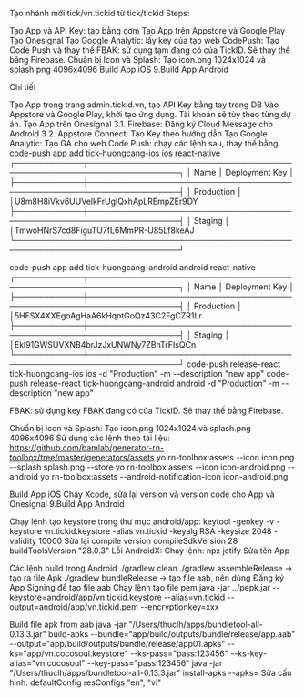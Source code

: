Tạo nhánh mới tick/vn.tickid từ tick/tickid
Steps:

Tạo App và API Key: tạo bằng cơm
Tạo App trên Appstore và Google Play
Tạo Onesignal
Tạo Google Analytic: lấy key của tạo web
CodePush: Tạo Code Push và thay thế
FBAK: sử dụng tạm đang có của TickID. Sẽ thay thế bằng Firebase.
Chuẩn bị Icon và Splash: Tạo icon.png 1024x1024 và splash.png 4096x4096
Build App iOS
9.Build App Android

Chi tiết

Tạo App trong trang admin.tickid.vn, tạo API Key bằng tay trong DB
Vào Appstore và Google Play, khởi tạo ứng dụng. Tài khoản sẽ tùy theo từng dự án.
Tạo App trên Onesignal
3.1. Firebase: Đăng ký Cloud Message cho Android
3.2. Appstore Connect: Tạo Key theo hướng dẫn
Tạo Google Analytic: Tạo GA cho web
Code Push: chạy các lệnh sau, thay thế bằng
code-push app add tick-huongcang-ios ios react-native
┌────────────┬──────────────────────────────────────────────────────────────────┐
│ Name │ Deployment Key │
├────────────┼──────────────────────────────────────────────────────────────────┤
│ Production │ │U8m8H8iVkv6UUVelkFrUgIQxhApLREmpZEr9DY
├────────────┼──────────────────────────────────────────────────────────────────┤
│ Staging │ │TmwoHNrS7cd8FiguTU7fL6MmPR-U85Lf8keAJ
└────────────┴──────────────────────────────────────────────────────────────────┘

code-push app add tick-huongcang-android android react-native
┌────────────┬──────────────────────────────────────────────────────────────────┐
│ Name │ Deployment Key │
├────────────┼──────────────────────────────────────────────────────────────────┤
│ Production │ │5HFSX4XXEgoAgHaA6kHqntGoQz43C2FgCZR1Lr
├────────────┼──────────────────────────────────────────────────────────────────┤
│ Staging │ │Ekl91GWSUVXNB4brJzJxUNWNy7ZBnTrFIsQCn
└────────────┴──────────────────────────────────────────────────────────────────┘
code-push release-react tick-huongcang-ios ios -d "Production" -m --description "new app"
code-push release-react tick-huongcang-android android -d "Production" -m --description "new app"

FBAK: sử dụng key FBAK đang có của TickID. Sẽ thay thế bằng Firebase.

Chuẩn bị Icon và Splash: Tạo icon.png 1024x1024 và splash.png 4096x4096
Sử dụng các lệnh theo tài liệu: https://github.com/bamlab/generator-rn-toolbox/tree/master/generators/assets
yo rn-toolbox:assets --icon icon.png --splash splash.png --store
yo rn-toolbox:assets --icon icon-android.png --android
yo rn-toolbox:assets --android-notification-icon icon-android.png

Build App iOS
Chạy Xcode, sửa lại version và version code cho App và Onesignal
9.Build App Android

Chạy lệnh tạo keystore trong thư mục android/app:
keytool -genkey -v -keystore vn.tickid.keystore -alias vn.tickid -keyalg RSA -keysize 2048 -validity 10000
Sửa lại compile version
compileSdkVersion 28
buildToolsVersion "28.0.3"
Lỗi AndroidX: Chạy lệnh:
npx jetify
Sửa tên App

Các lệnh build trong Android
./gradlew clean
./gradlew assembleRelease -> tạo ra file Apk
./gradlew bundleRelease -> tạo file aab, nên dùng
Đăng ký App Signing để tạo file aab
Chạy lệnh tạo file pem
java -jar ../pepk.jar --keystore=android/app/vn.tickid.keystore --alias=vn.tickid --output=android/app/vn.tickid.pem --encryptionkey=xxx

Build file apk from aab
java -jar "/Users/thuclh/apps/bundletool-all-0.13.3.jar" build-apks --bundle="app/build/outputs/bundle/release/app.aab" --output="app/build/outputs/bundle/release/app01.apks" --ks="app/vn.cocosoul.keystore" --ks-pass="pass:123456" --ks-key-alias="vn.cocosoul" --key-pass="pass:123456"
java -jar "/Users/thuclh/apps/bundletool-all-0.13.3.jar" install-apks --apks=
Sửa cấu hình:
defaultConfig
resConfigs "en", "vi"

